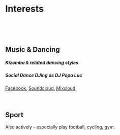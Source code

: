 # Interests
<br /><br /><br />

## Music & Dancing
##### Kizomba & related dancing styles
##### Social Dance DJing as DJ Papa Luc
[Facebook](https://facebook.com/djpapaluc/), [Soundcloud](https://soundcloud.com/papaluc), [Mixcloud](https://www.mixcloud.com/papaluc/)
<br /><br /><br />

## Sport
Also actively - especially play football, cycling, gym.